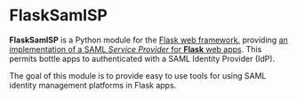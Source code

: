 # FlaskSamlSP

**FlaskSamlSP** is a Python module for the [Flask web framework.](https://palletsprojects.com/p/flask/) providing [an implementation of a SAML *Service Provider* for **Flask** web apps](docs/READMESP.md). This permits bottle apps to authenticated with a SAML Identity Provider (IdP).  

The goal of this module is to provide easy to use tools for using SAML identity management platforms in Flask apps.
